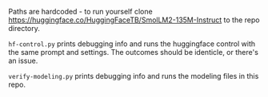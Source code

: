 Paths are hardcoded - to run yourself clone <https://huggingface.co/HuggingFaceTB/SmolLM2-135M-Instruct> to the repo directory.

`hf-control.py` prints debugging info and runs the huggingface control with the same prompt and settings. The outcomes should be identicle, or there's an issue.

`verify-modeling.py` prints debugging info and runs the modeling files in this repo.
